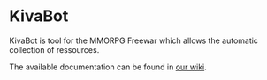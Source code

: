 # KivaBot
KivaBot is tool for the MMORPG Freewar which allows the automatic collection of ressources.

The available documentation can be found in [our wiki](https://github.com/ZabuzaW/KivaBot/wiki).
